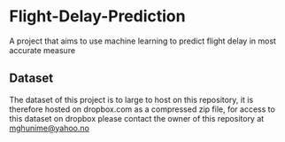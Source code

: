 # Flight-Delay-Prediction
 A project that aims to use machine learning to predict flight delay in most accurate measure

## Dataset
The dataset of this project is to large to host on this repository, it is therefore hosted on dropbox.com as a compressed zip file, for access to this dataset on dropbox please contact the owner of this repository at mghunime@yahoo.no 